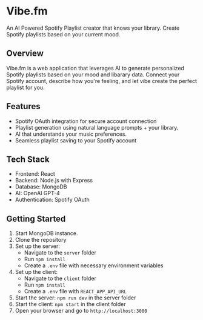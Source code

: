 # Vibe.fm

An AI Powered Spotify Playlist creator that knows your library. Create Spotify playlists based on your current mood.

## Overview

Vibe.fm is a web application that leverages AI to generate personalized Spotify playlists based on your mood and libarary data. Connect your Spotify account, describe how you're feeling, and let vibe create the perfect playlist for you.

## Features

- Spotify OAuth integration for secure account connection
- Playlist generation using natural language prompts + your library.
- AI that understands your music preferences.
- Seamless playlist saving to your Spotify account

## Tech Stack

- Frontend: React
- Backend: Node.js with Express
- Database: MongoDB
- AI: OpenAI GPT-4
- Authentication: Spotify OAuth

## Getting Started

1. Start MongoDB instance. 
2. Clone the repository
3. Set up the server:
   - Navigate to the `server` folder
   - Run `npm install`
   - Create a `.env` file with necessary environment variables
4. Set up the client:
   - Navigate to the `client` folder
   - Run `npm install`
   - Create a `.env` file with `REACT_APP_API_URL`
5. Start the server: `npm run dev` in the server folder
6. Start the client: `npm start` in the client folder
7. Open your browser and go to `http://localhost:3000`
